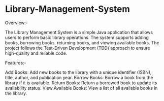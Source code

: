 # Library-Management-System
Overview:-

The Library Management System is a simple Java application that allows users to perform basic library operations. The system supports adding books, borrowing books, returning books, and viewing available books. The project follows the Test-Driven Development (TDD) approach to ensure high-quality and reliable code.

Features:-

Add Books: Add new books to the library with a unique identifier (ISBN), title, author, and publication year.
Borrow Books: Borrow a book from the library if it is available.
Return Books: Return a borrowed book to update its availability status.
View Available Books: View a list of all available books in the library.
